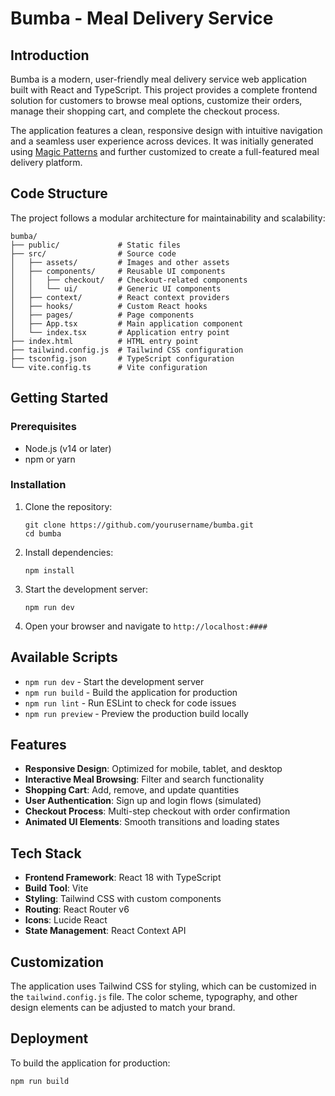 # Bumba - Meal Delivery Service

## Introduction

Bumba is a modern, user-friendly meal delivery service web application built with React and TypeScript. This project provides a complete frontend solution for customers to browse meal options, customize their orders, manage their shopping cart, and complete the checkout process.

The application features a clean, responsive design with intuitive navigation and a seamless user experience across devices. It was initially generated using [Magic Patterns](https://magicpatterns.com) and further customized to create a full-featured meal delivery platform.

## Code Structure

The project follows a modular architecture for maintainability and scalability:

```
bumba/
├── public/             # Static files
├── src/                # Source code
│   ├── assets/         # Images and other assets
│   ├── components/     # Reusable UI components
│   │   ├── checkout/   # Checkout-related components
│   │   └── ui/         # Generic UI components
│   ├── context/        # React context providers
│   ├── hooks/          # Custom React hooks
│   ├── pages/          # Page components
│   ├── App.tsx         # Main application component
│   └── index.tsx       # Application entry point
├── index.html          # HTML entry point
├── tailwind.config.js  # Tailwind CSS configuration
├── tsconfig.json       # TypeScript configuration
└── vite.config.ts      # Vite configuration
```

## Getting Started

### Prerequisites

- Node.js (v14 or later)
- npm or yarn

### Installation

1. Clone the repository:
   ```
   git clone https://github.com/yourusername/bumba.git
   cd bumba
   ```

2. Install dependencies:
   ```
   npm install
   ```

3. Start the development server:
   ```
   npm run dev
   ```

4. Open your browser and navigate to `http://localhost:####`

## Available Scripts

- `npm run dev` - Start the development server
- `npm run build` - Build the application for production
- `npm run lint` - Run ESLint to check for code issues
- `npm run preview` - Preview the production build locally

## Features

- **Responsive Design**: Optimized for mobile, tablet, and desktop
- **Interactive Meal Browsing**: Filter and search functionality
- **Shopping Cart**: Add, remove, and update quantities
- **User Authentication**: Sign up and login flows (simulated)
- **Checkout Process**: Multi-step checkout with order confirmation
- **Animated UI Elements**: Smooth transitions and loading states

## Tech Stack

- **Frontend Framework**: React 18 with TypeScript
- **Build Tool**: Vite
- **Styling**: Tailwind CSS with custom components
- **Routing**: React Router v6
- **Icons**: Lucide React
- **State Management**: React Context API

## Customization

The application uses Tailwind CSS for styling, which can be customized in the `tailwind.config.js` file. The color scheme, typography, and other design elements can be adjusted to match your brand.

## Deployment

To build the application for production:

```
npm run build
```




